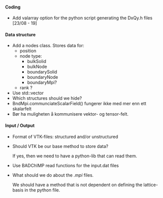 #### Coding
* Add valarray option for the python script generating the DxQy.h files [23/08 - 19]

#### Data structure
* Add a nodes class. Stores data for:  
  * position
  * node type:
    * bulkSolid
    * bulkNode
    * boundarySolid
    * boundaryNode
    * boundaryMpi?
  * rank ?  
* Use std::vector
* Which structures should we hide?
* BndMpi.communciateScalarField() fungerer ikke med mer enn ett skalarfelt
* Bør ha muligheten å kommunisere vektor- og tensor-felt.
#### Input / Output
* Format of VTK-files: structured and/or unstructured
* Should VTK be our base method to store data?

   If yes, then we need to have a python-lib that can read them.
* Use BADChIMP read functions for the input.dat files
* What should we do about the  *.mpi* files.

   We should have a method that is not dependent on defining the lattice-basis in the python file.

